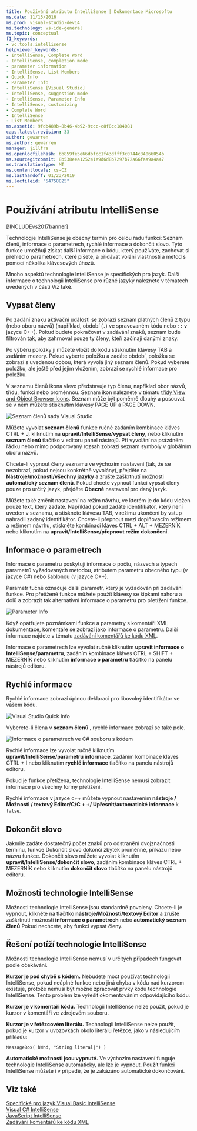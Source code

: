 ```yaml
---
title: Používání atributu IntelliSense | Dokumentace Microsoftu
ms.date: 11/15/2016
ms.prod: visual-studio-dev14
ms.technology: vs-ide-general
ms.topic: conceptual
f1_keywords:
- vc.tools.intellisense
helpviewer_keywords:
- IntelliSense, Complete Word
- IntelliSense, completion mode
- parameter information
- IntelliSense, List Members
- Quick Info
- Parameter Info
- IntelliSense [Visual Studio]
- IntelliSense, suggestion mode
- IntelliSense, Parameter Info
- IntelliSense, customizing
- Complete Word
- IntelliSense
- List Members
ms.assetid: 9fdb489b-8b46-4b92-9ccc-c8f8cc184081
caps.latest.revision: 33
author: gewarren
ms.author: gewarren
manager: jillfra
ms.openlocfilehash: bb859fe5e66dbfcc1f43dfff3c0744c84066054b
ms.sourcegitcommit: 8b538eea125241e9d6d8b7297b72a66faa9a4a47
ms.translationtype: MT
ms.contentlocale: cs-CZ
ms.lasthandoff: 01/23/2019
ms.locfileid: "54758825"
---
```

# <a name="using-intellisense"></a>Používání atributu IntelliSense
[!INCLUDE[vs2017banner](../includes/vs2017banner.md)]

Technologie IntelliSense je obecný termín pro celou řadu funkcí: Seznam členů, informace o parametrech, rychlé informace a dokončit slovo. Tyto funkce umožňují získat další informace o kódu, který používáte, zachovat si přehled o parametrech, které píšete, a přidávat volání vlastností a metod s pomocí několika klávesových úhozů.  
  
 Mnoho aspektů technologie IntelliSense je specifických pro jazyk. Další informace o technologii IntelliSense pro různé jazyky naleznete v tématech uvedených v části Viz také.  
  
## <a name="list-members"></a>Vypsat členy  
 Po zadání znaku aktivační události se zobrazí seznam platných členů z typu (nebo oboru názvů) (například, období (`.`) ve spravovaném kódu nebo `::` v jazyce C++). Pokud budete pokračovat v zadávání znaků, seznam bude filtrován tak, aby zahrnoval pouze ty členy, kteří začínají danými znaky.  
  
 Po výběru položky ji můžete vložit do kódu stisknutím klávesy TAB a zadáním mezery. Pokud vyberte položku a zadáte období, položka se zobrazí s uvedenou dobou, která vyvolá jiný seznam členů. Pokud vyberete položku, ale ještě před jejím vložením, zobrazí se rychlé informace pro položku.  
  
 V seznamu členů ikona vlevo představuje typ členu, například obor názvů, třídu, funkci nebo proměnnou. Seznam ikon naleznete v tématu [třídy View and Object Browser Icons](../ide/class-view-and-object-browser-icons.md). Seznam může být poměrně dlouhý a posouvat se v něm můžete stisknutím klávesy PAGE UP a PAGE DOWN.  
  
 ![Seznam členů sady Visual Studio](../ide/media/vs2015-intellisense.png "vs2015_Intellisense")  
  
 Můžete vyvolat **seznam členů** funkce ručně zadáním kombinace kláves CTRL + J, kliknutím na **upravit/IntelliSense/vypsat členy**, nebo kliknutím **seznam členů** tlačítko v editoru panel nástrojů. Při vyvolání na prázdném řádku nebo mimo podporovaný rozsah zobrazí seznam symboly v globálním oboru názvů.  
  
 Chcete-li vypnout členy seznamu ve výchozím nastavení (tak, že se nezobrazí, pokud nejsou konkrétně vyvolány), přejděte na **Nástroje/možnosti/všechny jazyky** a zrušte zaškrtnutí možnosti **automatický seznam členů**. Pokud chcete vypnout funkci vypsat členy pouze pro určitý jazyk, přejděte **Obecné** nastavení pro daný jazyk.  
  
 Můžete také změnit nastavení na režim návrhu, ve kterém je do kódu vložen pouze text, který zadáte. Například pokud zadáte identifikátor, který není uveden v seznamu, a stisknete klávesu TAB, v režimu ukončení by vstup nahradil zadaný identifikátor. Chcete-li přepnout mezi doplňovacím režimem a režimem návrhu, stiskněte kombinaci kláves CTRL + ALT + MEZERNÍK nebo kliknutím na **upravit/IntelliSense/přepnout režim dokončení**.  
  
## <a name="parameter-info"></a>Informace o parametrech  
 Informace o parametru poskytují informace o počtu, názvech a typech parametrů vyžadovaných metodou, atributem parametru obecného typu (v jazyce C#) nebo šablonou (v jazyce C++).  
  
 Parametr tučně označuje další parametr, který je vyžadován při zadávání funkce. Pro přetížené funkce můžete použít klávesy se šipkami nahoru a dolů a zobrazit tak alternativní informace o parametru pro přetížení funkce.  
  
 ![Parameter Info](../ide/media/vs2015-param-info.png "VS2015_param_Info")  
  
 Když opatřujete poznámkami funkce a parametry s komentáři XML dokumentace, komentáře se zobrazí jako informace o parametru. Další informace najdete v tématu [zadávání komentářů ke kódu XML](../ide/supplying-xml-code-comments.md).  
  
 Informace o parametrech lze vyvolat ručně kliknutím **upravit informace o IntelliSense/parametru**, zadáním kombinace kláves CTRL + SHIFT + MEZERNÍK nebo kliknutím **informace o parametru** tlačítko na panelu nástrojů editoru.  
  
## <a name="quick-info"></a>Rychlé informace  
 Rychlé informace zobrazí úplnou deklaraci pro libovolný identifikátor ve vašem kódu.  
  
 ![Visual Studio Quick Info](../ide/media/vs2015-quick-info.png "VS2015_Quick_info")  
  
 Vyberete-li člena v **seznam členů** , rychlé informace zobrazí se také pole.  
  
 ![Informace o parametrech ve C&#35; souboru s kódem](../ide/media/vs2015-paraminfo.png "VS2015_ParamInfo")  
  
 Rychlé informace lze vyvolat ručně kliknutím **upravit/IntelliSense/parametru informace**, zadáním kombinace kláves CTRL + I nebo kliknutím **rychlé informace** tlačítko na panelu nástrojů editoru.  
  
 Pokud je funkce přetížena, technologie IntelliSense nemusí zobrazit informace pro všechny formy přetížení.  
  
 Rychlé informace v jazyce c++ můžete vypnout nastavením **nástroje / Možnosti / textový Editor/C/C + +/ Upřesnit/automatické informace** k `false`.  
  
## <a name="complete-word"></a>Dokončit slovo  
 Jakmile zadáte dostatečný počet znaků pro odstranění dvojznačnosti termínu, funkce Dokončit slovo dokončí zbytek proměnné, příkazu nebo názvu funkce. Dokončit slovo můžete vyvolat kliknutím **upravit/IntelliSense/dokončit slovo**, zadáním kombinace kláves CTRL + MEZERNÍK nebo kliknutím **dokončit slovo** tlačítko na panelu nástrojů editoru.  
  
## <a name="intellisense-options"></a>Možnosti technologie IntelliSense  
 Možnosti technologie IntelliSense jsou standardně povoleny. Chcete-li je vypnout, klikněte na tlačítko **nástroje/Možnosti/textový Editor** a zrušte zaškrtnutí možnosti **informace o parametrech** nebo **automatický seznam členů** Pokud nechcete, aby funkci vypsat členy.  
  
## <a name="troubleshooting-intellisense"></a>Řešení potíží technologie IntelliSense  
 Možnosti technologie IntelliSense nemusí v určitých případech fungovat podle očekávání.  
  
 **Kurzor je pod chybě s kódem.** Nebudete moct používat technologii IntelliSense, pokud neúplné funkce nebo jiná chyba v kódu nad kurzorem existuje, protože nemusí být možné zpracovat prvky kódu technologie IntelliSense. Tento problém lze vyřešit okomentováním odpovídajícího kódu.  
  
 **Kurzor je v komentáři kódu.** Technologii IntelliSense nelze použít, pokud je kurzor v komentáři ve zdrojovém souboru.  
  
 **Kurzor je v řetězcovém literálu.** Technologii IntelliSense nelze použít, pokud je kurzor v uvozovkách okolo literálu řetězce, jako v následujícím příkladu:  
  
```  
MessageBox( hWnd, "String literal|") )  
```  
  
 **Automatické možnosti jsou vypnuté.** Ve výchozím nastavení funguje technologie IntelliSense automaticky, ale lze je vypnout. Použít funkci IntelliSense můžete i v případě, že je zakázáno automatické dokončování.  
  
## <a name="see-also"></a>Viz také  
 [Specifické pro jazyk Visual Basic IntelliSense](../ide/visual-basic-specific-intellisense.md)   
 [Visual C# IntelliSense](../ide/visual-csharp-intellisense.md)   
 [JavaScript IntelliSense](../ide/javascript-intellisense.md)   
 [Zadávání komentářů ke kódu XML](../ide/supplying-xml-code-comments.md)
